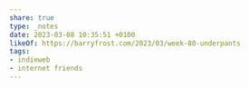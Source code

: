 ```yaml
---
share: true
type: _notes
date: 2023-03-08 10:35:51 +0100
likeOf: https://barryfrost.com/2023/03/week-80-underpants
tags:
- indieweb
- internet friends
---
```

